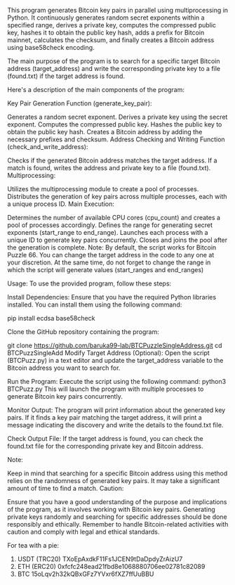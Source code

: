 This program generates Bitcoin key pairs in parallel using multiprocessing in Python. It continuously generates random secret exponents within a specified range, derives a private key, computes the compressed public key, hashes it to obtain the public key hash, adds a prefix for Bitcoin mainnet, calculates the checksum, and finally creates a Bitcoin address using base58check encoding.

The main purpose of the program is to search for a specific target Bitcoin address (target_address) and write the corresponding private key to a file (found.txt) if the target address is found.

Here's a description of the main components of the program:

Key Pair Generation Function (generate_key_pair):

Generates a random secret exponent.
Derives a private key using the secret exponent.
Computes the compressed public key.
Hashes the public key to obtain the public key hash.
Creates a Bitcoin address by adding the necessary prefixes and checksum.
Address Checking and Writing Function (check_and_write_address):

Checks if the generated Bitcoin address matches the target address.
If a match is found, writes the address and private key to a file (found.txt).
Multiprocessing:

Utilizes the multiprocessing module to create a pool of processes.
Distributes the generation of key pairs across multiple processes, each with a unique process ID.
Main Execution:

Determines the number of available CPU cores (cpu_count) and creates a pool of processes accordingly.
Defines the range for generating secret exponents (start_range to end_range).
Launches each process with a unique ID to generate key pairs concurrently.
Closes and joins the pool after the generation is complete.
Note:
By default, the script works for Bitcoin Puzzle 66. You can change the target address in the code to any one at your discretion. At the same time, do not forget to change the range in which the script will generate values (start_ranges and end_ranges)

Usage:
To use the provided program, follow these steps:

Install Dependencies:
Ensure that you have the required Python libraries installed. You can install them using the following command:

pip install ecdsa base58check

Clone the GitHub repository containing the program:

git clone <https://github.com/baruka99-lab/BTCPuzzleSingleAddress.git>
cd BTCPuzzSingleAdd
Modify Target Address (Optional):
Open the script (BTCPuzz.py) in a text editor and update the target_address variable to the Bitcoin address you want to search for.

Run the Program:
Execute the script using the following command:
python3 BTCPuzz.py
This will launch the program with multiple processes to generate Bitcoin key pairs concurrently.

Monitor Output:
The program will print information about the generated key pairs. If it finds a key pair matching the target address, it will print a message indicating the discovery and write the details to the found.txt file.

Check Output File:
If the target address is found, you can check the found.txt file for the corresponding private key and Bitcoin address.

Note:

Keep in mind that searching for a specific Bitcoin address using this method relies on the randomness of generated key pairs. It may take a significant amount of time to find a match.
Caution:

Ensure that you have a good understanding of the purpose and implications of the program, as it involves working with Bitcoin key pairs. Generating private keys randomly and searching for specific addresses should be done responsibly and ethically.
Remember to handle Bitcoin-related activities with caution and comply with legal and ethical standards.

For tea with a pie:
1. USDT (TRC20) TXoEpAxdkF11Fs1JCEN9tDaDpdyZrAizU7
2. ETH (ERC20) 0xfcfc248ead21fbd8e1068880706ee02781c82089
3. BTC 15oLqv2h32kQBxGFz7YVxr6fXZ7ffUuBBU

